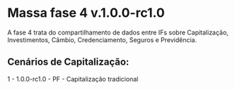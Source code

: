 # Massa fase 4 v.1.0.0-rc1.0
A fase 4 trata do compartilhamento de dados entre IFs sobre Capitalização, Investimentos, Câmbio, Credenciamento, Seguros e Previdência.

## Cenários de Capitalização: 

1 - 1.0.0-rc1.0 - PF - Capitalização tradicional


